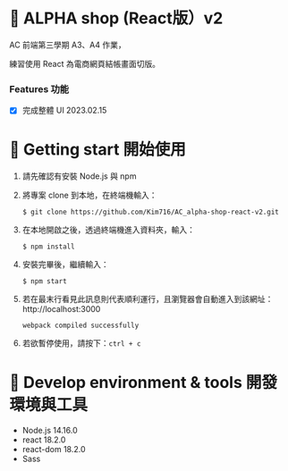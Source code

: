# 👖 ALPHA shop (React版）v2

AC 前端第三學期 A3、A4 作業，

練習使用 React 為電商網頁結帳畫面切版。

### Features 功能

- [x] 完成整體 UI 2023.02.15


# 🚀 Getting start 開始使用

1. 請先確認有安裝 Node.js 與 npm

2. 將專案 clone 到本地，在終端機輸入：

   ```
   $ git clone https://github.com/Kim716/AC_alpha-shop-react-v2.git
   ```

3. 在本地開啟之後，透過終端機進入資料夾，輸入：

   ```
   $ npm install
   ```

4. 安裝完畢後，繼續輸入：

   ```
   $ npm start
   ```

5. 若在最末行看見此訊息則代表順利運行，且瀏覽器會自動進入到該網址：http://localhost:3000

   ```
   webpack compiled successfully
   ```

6. 若欲暫停使用，請按下：`ctrl + c`

# 🔧 Develop environment & tools 開發環境與工具

- Node.js 14.16.0
- react 18.2.0
- react-dom 18.2.0
- Sass

